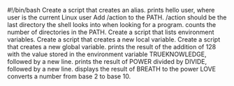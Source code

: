 #!/bin/bash
Create a script that creates an alias.
prints hello user, where user is the current Linux user
Add /action to the PATH. /action should be the last directory the shell looks into when looking for a program.
counts the number of directories in the PATH.
Create a script that lists environment variables.
Create a script that creates a new local variable.
Create a script that creates a new global variable.
prints the result of the addition of 128 with the value stored in the environment variable TRUEKNOWLEDGE, followed by a new line.
prints the result of POWER divided by DIVIDE, followed by a new line.
displays the result of BREATH to the power LOVE
converts a number from base 2 to base 10.
